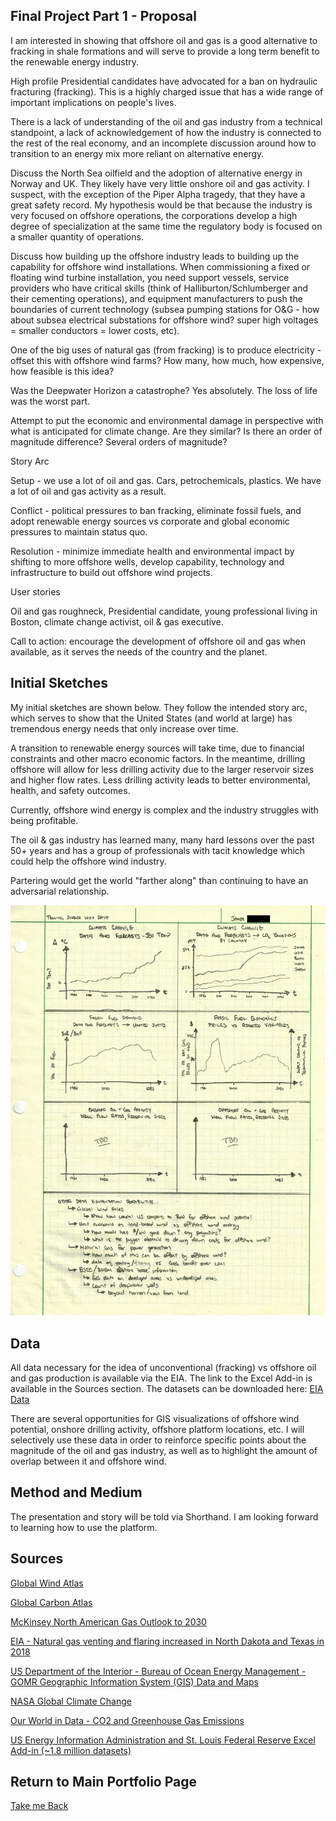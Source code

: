 ## Final Project Part 1 - Proposal

I am interested in showing that offshore oil and gas is a good alternative to fracking in shale formations and will serve to provide a long term benefit to the renewable energy industry.

High profile Presidential candidates have advocated for a ban on hydraulic fracturing (fracking).
This is a highly charged issue that has a wide range of important implications on people's lives. 

There is a lack of understanding of the oil and gas industry from a technical standpoint, a lack of acknowledgement of how the industry is connected to the rest of the real economy, and an incomplete discussion around how to transition to an energy mix more reliant on alternative energy.

Discuss the North Sea oilfield and the adoption of alternative energy in Norway and UK.
They likely have very little onshore oil and gas activity. I suspect, with the exception of the Piper Alpha tragedy, that they have a great safety record. My hypothesis would be that because the industry is very focused on offshore operations, the corporations develop a high degree of specialization at the same time the regulatory body is focused on a smaller quantity of operations.

Discuss how building up the offshore industry leads to building up the capability for offshore wind installations. When commissioning a fixed or floating wind turbine installation, you need support vessels, service providers who have critical skills (think of Halliburton/Schlumberger and their cementing operations), and equipment manufacturers to push the boundaries of current technology (subsea pumping stations for O&G - how about subsea electrical substations for offshore wind? super high voltages = smaller conductors = lower costs, etc).

One of the big uses of natural gas (from fracking) is to produce electricity - offset this with offshore wind farms? How many, how much, how expensive, how feasible is this idea?

Was the Deepwater Horizon a catastrophe? Yes absolutely. The loss of life was the worst part. 

Attempt to put the economic and environmental damage in perspective with what is anticipated for climate change. Are they similar? Is there an order of magnitude difference? Several orders of magnitude? 

Story Arc

Setup - we use a lot of oil and gas. Cars, petrochemicals, plastics. We have a lot of oil and gas activity as a result.

Conflict - political pressures to ban fracking, eliminate fossil fuels, and adopt renewable energy sources vs corporate and global economic pressures to maintain status quo.

Resolution - minimize immediate health and environmental impact by shifting to more offshore wells, develop capability, technology and infrastructure to build out offshore wind projects.

User stories

Oil and gas roughneck, Presidential candidate, young professional living in Boston, climate change activist, oil & gas executive.

Call to action: encourage the development of offshore oil and gas when available, as it serves the needs of the country and the planet. 

## Initial Sketches

My initial sketches are shown below. They follow the intended story arc, which serves to show that the United States (and world at large) has tremendous energy needs that only increase over time. 

A transition to renewable energy sources will take time, due to financial constraints and other macro economic factors. In the meantime, drilling offshore will allow for less drilling activity due to the larger reservoir sizes and higher flow rates. Less drilling activity leads to better environmental, health, and safety outcomes. 

Currently, offshore wind energy is complex and the industry struggles with being profitable. 

The oil & gas industry has learned many, many hard lessons over the past 50+ years and has a group of professionals with tacit knowledge which could help the offshore wind industry. 

Partering would get the world "farther along" than continuing to have an adversarial relationship.

<img src="Offshore/P1_Sketches_v01.png" width="650" >

## Data
All data necessary for the idea of unconventional (fracking) vs offshore oil and gas production is available via the EIA. The link to the Excel Add-in is available in the Sources section. The datasets can be downloaded here: [EIA Data](Offshore/EIA%20and%20FRED%20data.xlsx)

There are several opportunities for GIS visualizations of offshore wind potential, onshore drilling activity, offshore platform locations, etc. I will selectively use these data in order to reinforce specific points about the magnitude of the oil and gas industry, as well as to highlight the amount of overlap between it and offshore wind.


## Method and Medium
The presentation and story will be told via Shorthand. I am looking forward to learning how to use the platform.

## Sources
[Global Wind Atlas](https://globalwindatlas.info/)

[Global Carbon Atlas](http://www.globalcarbonatlas.org/en/CO2-emissions) 

[McKinsey North American Gas Outlook to 2030](https://www.mckinsey.com/industries/oil-and-gas/our-insights/north-american-gas-outlook-to-2030) 

[EIA - Natural gas venting and flaring increased in North Dakota and Texas in 2018](https://www.eia.gov/todayinenergy/detail.php?id=42195)

[US Department of the Interior - Bureau of Ocean Energy Management - GOMR Geographic Information System (GIS) Data and Maps](https://www.boem.gov/oil-gas-energy/mapping-and-data/gomr-geographic-information-system-gis-data-and-maps) 

[NASA Global Climate Change](https://climate.nasa.gov/resources/global-warming-vs-climate-change/)

[Our World in Data - CO2 and Greenhouse Gas Emissions](https://ourworldindata.org/co2-and-other-greenhouse-gas-emissions) 

[US Energy Information Administration and St. Louis Federal Reserve Excel Add-in (~1.8 million datasets)](https://www.eia.gov/opendata/excel/)

## Return to Main Portfolio Page

[Take me Back](README.md)
